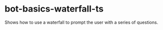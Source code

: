 # bot-basics-waterfall-ts
Shows how to use a waterfall to prompt the user with a series of questions.

